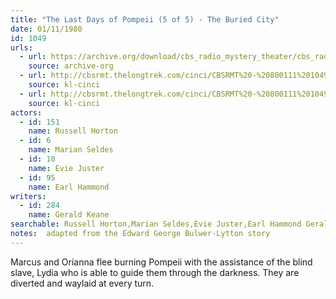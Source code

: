 ```yaml
---
title: "The Last Days of Pompeii (5 of 5) - The Buried City"
date: 01/11/1980
id: 1049
urls: 
  - url: https://archive.org/download/cbs_radio_mystery_theater/cbs_radio_mystery_theater-1001-1050.zip/cbs_radio_mystery_theater-1001-1050%2Fcbsrmt_1049_the_last_days_of_pompeii_the_burned_city.mp3
    source: archive-org
  - url: http://cbsrmt.thelongtrek.com/cinci/CBSRMT%20-%20800111%201049%20The%20Last%20Days%20of%20Pompeii,%20Part%20Five-The%20Last%20Day%20(rr%20800725)_cinci.mp3
    source: kl-cinci
  - url: http://cbsrmt.thelongtrek.com/cinci/CBSRMT%20-%20800111%201049%20The%20Last%20Days%20of%20Pompeii,%20Part%20Five-The%20Last%20Day%20(rr%20800725)_cinci.mp3
    source: kl-cinci
actors:  
  - id: 151
    name: Russell Horton  
  - id: 6
    name: Marian Seldes  
  - id: 10
    name: Evie Juster  
  - id: 95
    name: Earl Hammond
writers:  
  - id: 284
    name: Gerald Keane
searchable: Russell Horton,Marian Seldes,Evie Juster,Earl Hammond Gerald Keane
notes:  adapted from the Edward George Bulwer-Lytton story
---
```

Marcus and Orianna flee burning Pompeii with the assistance of the blind slave, Lydia who is able to guide them through the darkness. They are diverted and waylaid at every turn.